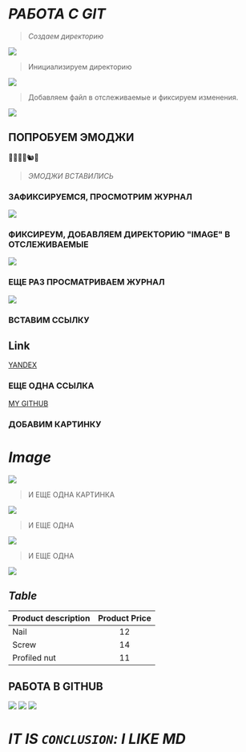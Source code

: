 # ***РАБОТА С GIT***

>*Создаем директорию*

<img src="IMAGES/a.jpg">

>Инициализируем директорию

<img src="IMAGES/b.jpg">

>Добавляем файл в отслеживаемые и фиксируем изменения.

<img src="IMAGES/33.jpg">

## ПОПРОБУЕМ ЭМОДЖИ

👾🐺🌵🐲🐿🌈

> *ЭМОДЖИ ВСТАВИЛИСЬ*

### ЗАФИКСИРУЕМСЯ, ПРОСМОТРИМ ЖУРНАЛ

<img src="IMAGES/44.jpg">

### ФИКСИРЕУМ, ДОБАВЛЯЕМ ДИРЕКТОРИЮ "IMAGE" В ОТСЛЕЖИВАЕМЫЕ


<img src="IMAGES/66.jpg">

### ЕЩЕ РАЗ ПРОСМАТРИВАЕМ ЖУРНАЛ

<img src="IMAGES/77.jpg">

### ВСТАВИМ ССЫЛКУ

## **Link**

[YANDEX](https://yandex.ru)

### ЕЩЕ ОДНА ССЫЛКА

[MY GITHUB](https://github.com/AMBER2136/TRAIN_1)

### ДОБАВИМ КАРТИНКУ

# *Image*

<image src= "IMAGES/Cat.jpg">

> И ЕЩЕ ОДНА КАРТИНКА

<img src="IMAGES/5.jpeg">

> И ЕЩЕ ОДНА

<img src="IMAGES/Blin.jpg">

>И ЕЩЕ ОДНА

<img src="IMAGES/MASH.jpg">

## ***Table***

|Product description   |Product Price |
|:---------------------|:-----------------:|
|       Nail     |         12           |
|         Screw       |       14            |
| Profiled nut            |                11  |
## РАБОТА В GITHUB

<img src="IMAGES/PULL_REQUEST.jpg">

<img src="IMAGES/SCRGH.jpg">

<img src="IMAGES/S_SH1.jpg">

#    ***IT IS `CONCLUSION`: I LIKE MD***







